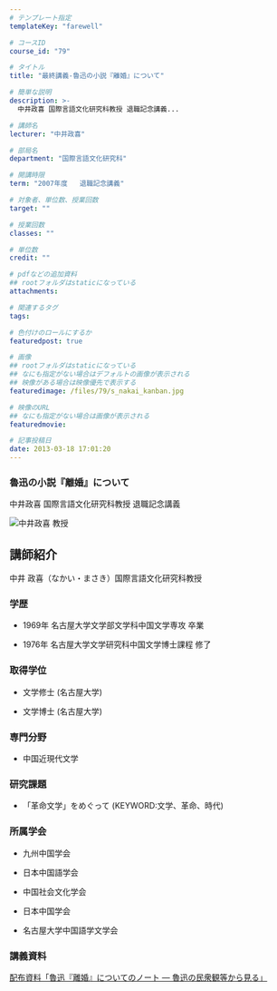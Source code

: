 ```yaml
---
# テンプレート指定
templateKey: "farewell"

# コースID
course_id: "79"

# タイトル
title: "最終講義-魯迅の小説『離婚』について"

# 簡単な説明
description: >-
  中井政喜 国際言語文化研究科教授 退職記念講義...

# 講師名
lecturer: "中井政喜"

# 部局名
department: "国際言語文化研究科"

# 開講時限
term: "2007年度	退職記念講義"

# 対象者、単位数、授業回数
target: ""

# 授業回数
classes: ""

# 単位数
credit: ""

# pdfなどの追加資料
## rootフォルダはstaticになっている
attachments: 

# 関連するタグ
tags:

# 色付けのロールにするか
featuredpost: true

# 画像
## rootフォルダはstaticになっている
## なにも指定がない場合はデフォルトの画像が表示される
## 映像がある場合は映像優先で表示する
featuredimage: /files/79/s_nakai_kanban.jpg

# 映像のURL
## なにも指定がない場合は画像が表示される
featuredmovie: 

# 記事投稿日
date: 2013-03-18 17:01:20
---
```


### 魯迅の小説『離婚』について


中井政喜 国際言語文化研究科教授 退職記念講義


![中井政喜 教授](/files/79/s_nakai.jpg) 

## 講師紹介


中井 政喜（なかい・まさき）国際言語文化研究科教授


### 学歴



* 1969年 名古屋大学文学部文学科中国文学専攻 卒業

* 1976年 名古屋大学文学研究科中国文学博士課程 修了


### 取得学位



* 文学修士 (名古屋大学)

* 文学博士 (名古屋大学)


### 専門分野



* 中国近現代文学


### 研究課題



* 「革命文学」をめぐって (KEYWORD:文学、革命、時代)


### 所属学会



* 九州中国学会

* 日本中国語学会

* 中国社会文化学会

* 日本中国学会
* 名古屋大学中国語学文学会


### 講義資料


[配布資料「魯迅『離婚』についてのノート — 魯迅の民衆観等から見る」](/files/79/nakai_farewell_lect.pdf) 

